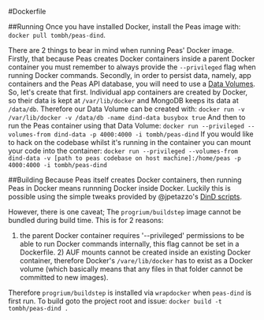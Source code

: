 #Dockerfile

##Running
Once you have installed Docker, install the Peas image with: `docker pull tombh/peas-dind`.

There are 2 things to bear in mind when running Peas' Docker image. Firstly, that because Peas
creates Docker containers inside a parent Docker container you must remember to always
provide the `--privileged` flag when running Docker commands. Secondly, in order to persist data,
namely, app containers and the Peas API database, you will need to use
a [Data Volumes](http://docs.docker.io/use/working_with_volumes/). So, let's create that first.
Individual app containers are created by Docker, so their data is kept at `/var/lib/docker` and
MongoDB keeps its data at `/data/db`. Therefore our Data Volume can be created with:
`docker run -v /var/lib/docker -v /data/db -name dind-data busybox true`
And then to run the Peas container using that Data Volume:
`docker run --privileged --volumes-from dind-data -p 4000:4000 -i tombh/peas-dind`
If you would like to hack on the codebase whilst it's running in the container you can mount your
code into the container:
`docker run --privileged --volumes-from dind-data -v [path to peas codebase on host machine]:/home/peas -p 4000:4000 -i tombh/peas-dind`

##Building
Because Peas itself creates Docker containers, then running Peas in Docker means runnning Docker
inside Docker. Luckily this is possible using the simple tweaks provided by @jpetazzo's
[DinD scripts](https://github.com/jpetazzo/dind).

However, there is one caveat; The `progrium/buildstep` image cannot be bundled during build time. This is for 2 reasons:
1) the parent Docker container requires '--privileged' permissions to be able to run Docker commands internally, this flag
cannot be set in a Dockerfile. 2) AUF mounts cannot be created inside an existing Docker container, therefore Docker's
`/vare/lib/docker` has to exist as a Docker volume (which basically means that any files in that folder cannot be
committed to new images).

Therefore `progrium/buildstep` is installed via `wrapdocker` when `peas-dind` is first run. To build goto the project
root and issue: `docker build -t tombh/peas-dind .`